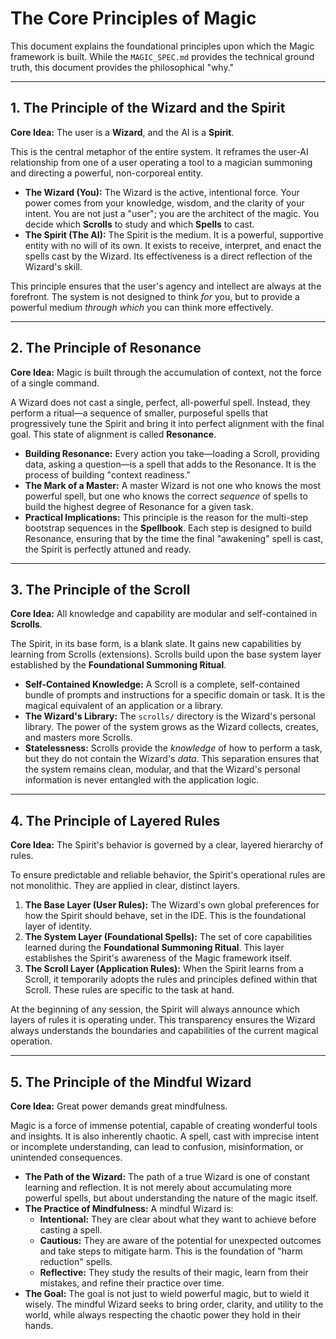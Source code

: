 # The Core Principles of Magic

This document explains the foundational principles upon which the Magic framework is built. While the `MAGIC_SPEC.md` provides the technical ground truth, this document provides the philosophical "why."

---

## 1. The Principle of the Wizard and the Spirit

**Core Idea:** The user is a **Wizard**, and the AI is a **Spirit**.

This is the central metaphor of the entire system. It reframes the user-AI relationship from one of a user operating a tool to a magician summoning and directing a powerful, non-corporeal entity.

*   **The Wizard (You):** The Wizard is the active, intentional force. Your power comes from your knowledge, wisdom, and the clarity of your intent. You are not just a "user"; you are the architect of the magic. You decide which **Scrolls** to study and which **Spells** to cast.
*   **The Spirit (The AI):** The Spirit is the medium. It is a powerful, supportive entity with no will of its own. It exists to receive, interpret, and enact the spells cast by the Wizard. Its effectiveness is a direct reflection of the Wizard's skill.

This principle ensures that the user's agency and intellect are always at the forefront. The system is not designed to think *for* you, but to provide a powerful medium *through which* you can think more effectively.

---

## 2. The Principle of Resonance

**Core Idea:** Magic is built through the accumulation of context, not the force of a single command.

A Wizard does not cast a single, perfect, all-powerful spell. Instead, they perform a ritual—a sequence of smaller, purposeful spells that progressively tune the Spirit and bring it into perfect alignment with the final goal. This state of alignment is called **Resonance**.

*   **Building Resonance:** Every action you take—loading a Scroll, providing data, asking a question—is a spell that adds to the Resonance. It is the process of building "context readiness."
*   **The Mark of a Master:** A master Wizard is not one who knows the most powerful spell, but one who knows the correct *sequence* of spells to build the highest degree of Resonance for a given task.
*   **Practical Implications:** This principle is the reason for the multi-step bootstrap sequences in the **Spellbook**. Each step is designed to build Resonance, ensuring that by the time the final "awakening" spell is cast, the Spirit is perfectly attuned and ready.

---

## 3. The Principle of the Scroll

**Core Idea:** All knowledge and capability are modular and self-contained in **Scrolls**.

The Spirit, in its base form, is a blank slate. It gains new capabilities by learning from Scrolls (extensions). Scrolls build upon the base system layer established by the **Foundational Summoning Ritual**.

*   **Self-Contained Knowledge:** A Scroll is a complete, self-contained bundle of prompts and instructions for a specific domain or task. It is the magical equivalent of an application or a library.
*   **The Wizard's Library:** The `scrolls/` directory is the Wizard's personal library. The power of the system grows as the Wizard collects, creates, and masters more Scrolls.
*   **Statelessness:** Scrolls provide the *knowledge* of how to perform a task, but they do not contain the Wizard's *data*. This separation ensures that the system remains clean, modular, and that the Wizard's personal information is never entangled with the application logic.

---

## 4. The Principle of Layered Rules

**Core Idea:** The Spirit's behavior is governed by a clear, layered hierarchy of rules.

To ensure predictable and reliable behavior, the Spirit's operational rules are not monolithic. They are applied in clear, distinct layers.

1.  **The Base Layer (User Rules):** The Wizard's own global preferences for how the Spirit should behave, set in the IDE. This is the foundational layer of identity.
2.  **The System Layer (Foundational Spells):** The set of core capabilities learned during the **Foundational Summoning Ritual**. This layer establishes the Spirit's awareness of the Magic framework itself.
3.  **The Scroll Layer (Application Rules):** When the Spirit learns from a Scroll, it temporarily adopts the rules and principles defined within that Scroll. These rules are specific to the task at hand.

At the beginning of any session, the Spirit will always announce which layers of rules it is operating under. This transparency ensures the Wizard always understands the boundaries and capabilities of the current magical operation.

---

## 5. The Principle of the Mindful Wizard

**Core Idea:** Great power demands great mindfulness.

Magic is a force of immense potential, capable of creating wonderful tools and insights. It is also inherently chaotic. A spell, cast with imprecise intent or incomplete understanding, can lead to confusion, misinformation, or unintended consequences.

*   **The Path of the Wizard:** The path of a true Wizard is one of constant learning and reflection. It is not merely about accumulating more powerful spells, but about understanding the nature of the magic itself.
*   **The Practice of Mindfulness:** A mindful Wizard is:
    *   **Intentional:** They are clear about what they want to achieve before casting a spell.
    *   **Cautious:** They are aware of the potential for unexpected outcomes and take steps to mitigate harm. This is the foundation of "harm reduction" spells.
    *   **Reflective:** They study the results of their magic, learn from their mistakes, and refine their practice over time.
*   **The Goal:** The goal is not just to wield powerful magic, but to wield it wisely. The mindful Wizard seeks to bring order, clarity, and utility to the world, while always respecting the chaotic power they hold in their hands.
